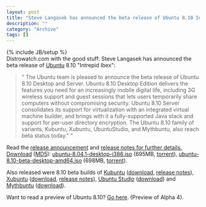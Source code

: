 ```yaml
--- 
layout: post 
title: "Steve Langasek has announced the beta release of Ubuntu 8.10 Intrepid Ibex"
description: ""
category: "Archive"
tags: []
---
```

{% include JB/setup %}  
Distrowatch.com with the good stuff: Steve Langasek has announced the beta release of <a href="ubuntu">Ubuntu</a> 8.10 "Intrepid Ibex": 



<blockquote>
  <span class="bqstart">&#8220;</span>
    The Ubuntu team is pleased to announce the beta release of Ubuntu 8.10 Desktop and Server. Ubuntu 8.10 Desktop Edition delivers the features you need for an increasingly mobile digital life, including 3G wireless support and guest sessions that lets users temporarily share computers without compromising security. Ubuntu 8.10 Server consolidates its support for virtualization with an integrated virtual machine builder, and brings with it a fully-supported Java stack and support for per-user directory encryption. The Ubuntu 8.10 family of variants, Kubuntu, Xubuntu, UbuntuStudio, and Mythbuntu, also reach beta status today."
 <span class="bqend">&#8220;</span>
</blockquote>



Read the <a href="https://lists.ubuntu.com/archives/ubuntu-announce/2008-October/000114.html">release announcement</a> and <a href="http://www.ubuntu.com/testing/intrepid/beta">release notes for further details.</a> <a href="http://www.ubuntu.com/testing/intrepid/beta">Download</a> (<a href="http://releases.ubuntu.com/8.10/MD5SUMS">MD5</a>): <a href="http://ftp.ucsb.edu/pub/mirrors/linux/ubuntu/8.10/ubuntu-8.10-beta-desktop-i386.iso">ubuntu-8.04.1-desktop-i386.iso</a> (695MB, <a href="http://releases.ubuntu.com/8.10/ubuntu-8.10-beta-desktop-i386.iso.torrent">torrent</a>), <a href="http://ubuntu.cs.utah.edu/releases/8.10/ubuntu-8.10-beta-desktop-amd64.iso">ubuntu-8.10-beta-desktop-amd64.iso</a> (698MB, <a href="http://releases.ubuntu.com/8.10/ubuntu-8.10-beta-desktop-amd64.iso.torrent">torrent</a>). 



Also released were 8.10 beta builds of <a href="kubuntu">Kubuntu</a> (<a href="http://nl.releases.ubuntu.com/kubuntu/8.10/">download</a>, <a href="https://wiki.kubuntu.org/IntrepidIbex/Beta/Kubuntu">release notes</a>), <a href="xubuntu">Xubuntu</a> (<a href="http://ftp.acc.umu.se/mirror/cdimage.ubuntu.com/xubuntu/releases/8.10/beta/">download</a>, <a href="https://wiki.ubuntu.com/Xubuntu/IntrepidIbex/BetaAnnouncement">release notes</a>), <a href="ubuntustudio">Ubuntu Studio</a> (<a href="http://cdimage.ubuntu.com/ubuntustudio/releases/8.10/beta/">download</a>) and <a href="mythbuntu">Mythbuntu</a> (<a href="http://cdimage.ubuntu.com/mythbuntu/releases/8.10/beta/">download</a>).



Want to read a preview of Ubuntu 8.10? <a href="http://www.ubuntukungfu.org/blog/2008/08/first-look-at-ubuntu-intrepid-alpha-4/">Go here</a>. (Preview of Alpha 4).